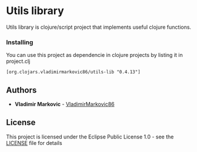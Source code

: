 # Utils library

Utils library is clojure/script project that implements useful clojure functions.

### Installing

You can use this project as dependencie in clojure projects by listing it in project.clj

```
[org.clojars.vladimirmarkovic86/utils-lib "0.4.13"]
```

## Authors

* **Vladimir Markovic** - [VladimirMarkovic86](https://github.com/VladimirMarkovic86)

## License

This project is licensed under the Eclipse Public License 1.0 - see the [LICENSE](LICENSE) file for details
